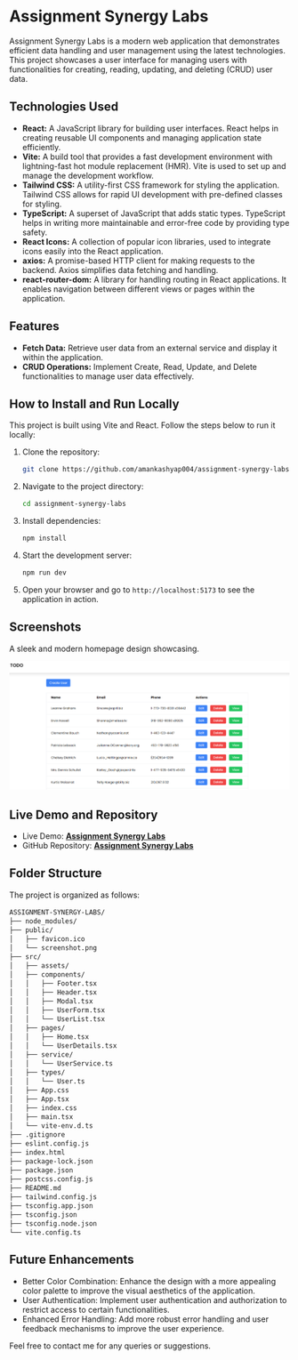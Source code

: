 # Assignment Synergy Labs

Assignment Synergy Labs is a modern web application that demonstrates efficient data handling and user management using the latest technologies. This project showcases a user interface for managing users with functionalities for creating, reading, updating, and deleting (CRUD) user data.

## Technologies Used

- **React:** A JavaScript library for building user interfaces. React helps in creating reusable UI components and managing application state efficiently.
- **Vite:** A build tool that provides a fast development environment with lightning-fast hot module replacement (HMR). Vite is used to set up and manage the development workflow.
- **Tailwind CSS:** A utility-first CSS framework for styling the application. Tailwind CSS allows for rapid UI development with pre-defined classes for styling.
- **TypeScript:** A superset of JavaScript that adds static types. TypeScript helps in writing more maintainable and error-free code by providing type safety.
- **React Icons:** A collection of popular icon libraries, used to integrate icons easily into the React application.
- **axios:** A promise-based HTTP client for making requests to the backend. Axios simplifies data fetching and handling.
- **react-router-dom:** A library for handling routing in React applications. It enables navigation between different views or pages within the application.

## Features

- **Fetch Data:** Retrieve user data from an external service and display it within the application.
- **CRUD Operations:** Implement Create, Read, Update, and Delete functionalities to manage user data effectively.

## How to Install and Run Locally

This project is built using Vite and React. Follow the steps below to run it locally:

1. Clone the repository:
   ```bash
   git clone https://github.com/amankashyap004/assignment-synergy-labs.git
   ```
2. Navigate to the project directory:
   ```bash
   cd assignment-synergy-labs
   ```
3. Install dependencies:
   ```bash
   npm install
   ```
4. Start the development server:
   ```bash
   npm run dev
   ```
5. Open your browser and go to `http://localhost:5173` to see the application in action.

## Screenshots

A sleek and modern homepage design showcasing.

![Screenshot](public/screenshot.png)

## Live Demo and Repository

- Live Demo: **[Assignment Synergy Labs](https://assignment-synergy-labs.vercel.app/)**
- GitHub Repository: **[Assignment Synergy Labs](https://github.com/amankashyap004/assignment-synergy-labs.git)**

## Folder Structure

The project is organized as follows:

```base
ASSIGNMENT-SYNERGY-LABS/
├── node_modules/
├── public/
│   ├── favicon.ico
│   └── screenshot.png
├── src/
│   ├── assets/
│   ├── components/
│   │   ├── Footer.tsx
│   │   ├── Header.tsx
│   │   ├── Modal.tsx
│   │   ├── UserForm.tsx
│   │   └── UserList.tsx
│   ├── pages/
│   │   ├── Home.tsx
│   │   └── UserDetails.tsx
│   ├── service/
│   │   └── UserService.ts
│   ├── types/
│   │   └── User.ts
│   ├── App.css
│   ├── App.tsx
│   ├── index.css
│   ├── main.tsx
│   └── vite-env.d.ts
├── .gitignore
├── eslint.config.js
├── index.html
├── package-lock.json
├── package.json
├── postcss.config.js
├── README.md
├── tailwind.config.js
├── tsconfig.app.json
├── tsconfig.json
├── tsconfig.node.json
└── vite.config.ts
```

## Future Enhancements

- Better Color Combination: Enhance the design with a more appealing color palette to improve the visual aesthetics of the application.
- User Authentication: Implement user authentication and authorization to restrict access to certain functionalities.
- Enhanced Error Handling: Add more robust error handling and user feedback mechanisms to improve the user experience.

Feel free to contact me for any queries or suggestions.
